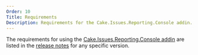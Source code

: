 ```yaml
---
Order: 10
Title: Requirements
Description: Requirements for the Cake.Issues.Reporting.Console addin.
---
```

The requirements for using the [Cake.Issues.Reporting.Console addin] are listed in the [release notes] for any specific version.

[Cake.Issues.Reporting.Console addin]: https://www.nuget.org/packages/Cake.Issues.Reporting.Console
[release notes]: release-notes